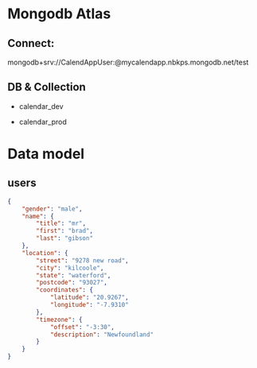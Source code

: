 # Mongodb Atlas

## Connect: 

mongodb+srv://CalendAppUser:<secret>@mycalendapp.nbkps.mongodb.net/test

## DB & Collection

- calendar_dev

- calendar_prod

# Data model

## users 

```json
{
    "gender": "male",
    "name": {
        "title": "mr",
        "first": "brad",
        "last": "gibson"
    },
    "location": {
        "street": "9278 new road",
        "city": "kilcoole",
        "state": "waterford",
        "postcode": "93027",
        "coordinates": {
            "latitude": "20.9267",
            "longitude": "-7.9310"
        },
        "timezone": {
            "offset": "-3:30",
            "description": "Newfoundland"
        }
    }
}
```
